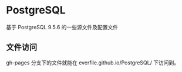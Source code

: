 # PostgreSQL
基于 PostgreSQL 9.5.6 的一些源文件及配置文件

## 文件访问
gh-pages 分支下的文件就能在 everfile.github.io/PostgreSQL/ 下访问到。
